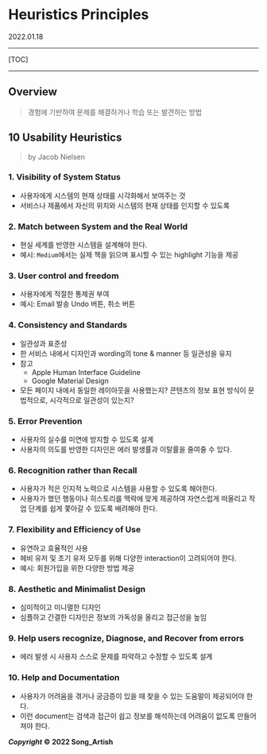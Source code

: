 # Heuristics Principles

2022.01.18

---

[TOC]

---



## Overview

> 경험에 기반하여 문제를 해결하거나 학습 또는 발견하는 방법



## 10 Usability Heuristics

> by Jacob Nielsen

### 1. Visibility of System Status

- 사용자에게 시스템의 현재 상태를 시각화해서 보여주는 것
- 서비스나 제품에서 자신의 위치와 시스템의 현재 상태를 인지할 수 있도록

### 2. Match between System and the Real World

- 현실 세계를 반영한 시스템을 설계해야 한다.
- 예시: `Medium`에서는 실제 책을 읽으며 표시할 수 있는 highlight 기능을 제공

### 3. User control and freedom

- 사용자에게 적절한 통제권 부여
- 예시: Email 발송 Undo 버튼, 취소 버튼

### 4. Consistency and Standards

- 일관성과 표준성
- 한 서비스 내에서 디자인과 wording의 tone & manner 등 일관성을 유지
- 참고
  - Apple Human Interface Guideline
  - Google Material Design
- 모든 페이지 내에서 동일한 레이아웃을 사용했는지? 콘텐츠의 정보 표현 방식이 문법적으로, 시각적으로 일관성이 있는지?

### 5. Error Prevention

- 사용자의 실수를 미연에 방지할 수 있도록 설계
- 사용자의 의도를 반영한 디자인은 에러 발생률과 이탈률을 줄여줄 수 있다.

### 6. Recognition rather than Recall

- 사용자가 적은 인지적 노력으로 시스템을 사용할 수 있도록 해야한다.
- 사용자가 했던 행동이나 히스토리를 맥락에 맞게 제공하여 자연스럽게 떠올리고 작업 단계를 쉽게 쫓아갈 수 있도록 배려해야 한다.

### 7. Flexibility and Efficiency of Use

- 유연하고 효율적인 사용
- 헤비 유저 및 초기 유저 모두를 위해 다양한 interaction이 고려되어야 한다.
- 예시: 회원가입을 위한 다양한 방법 제공

### 8. Aesthetic and Minimalist Design

- 심미적이고 미니멀한 디자인
- 심플하고 간결한 디자인은 정보의 가독성을 올리고 접근성을 높임

### 9. Help users recognize, Diagnose, and Recover from errors

- 에러 발생 시 사용자 스스로 문제를 파악하고 수정할 수 있도록 설계

### 10. Help and Documentation

- 사용자가 어려움을 겪거나 궁금증이 있을 때 찾을 수 있는 도움말이 제공되어야 한다.
- 이런 document는 검색과 접근이 쉽고 정보를 해석하는데 어려움이 없도록 만들어져야 한다.



***Copyright* © 2022 Song_Artish**
